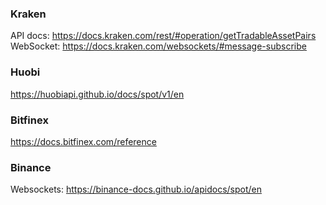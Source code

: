 ### Kraken

API docs: https://docs.kraken.com/rest/#operation/getTradableAssetPairs  
WebSocket: https://docs.kraken.com/websockets/#message-subscribe

### Huobi

https://huobiapi.github.io/docs/spot/v1/en

### Bitfinex

https://docs.bitfinex.com/reference

### Binance

Websockets: https://binance-docs.github.io/apidocs/spot/en
